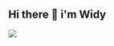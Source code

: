 ## Hi there 👋 i'm Widy

<div style="width:100%;height:0;padding-bottom:119%;position:relative;">
  <img src="https://giphy.com/embed/P9TZkuFL9Tx1yhe8SS"></img></div>

<!--
**widyaanisa/widyaanisa** is a ✨ _special_ ✨ repository because its `README.md` (this file) appears on your GitHub profile.

Here are some ideas to get you started:

- 🔭 I’m currently working on ...
- 🌱 I’m currently learning ...
- 👯 I’m looking to collaborate on ...
- 🤔 I’m looking for help with ...
- 💬 Ask me about ...
- 📫 How to reach me: ...
- 😄 Pronouns: ...
- ⚡ Fun fact: ...
-->
